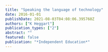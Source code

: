 ```yaml
---
title: "Speaking the language of technology"
date: 2016-01-01
publishDate: 2021-08-03T04:08:06.395760Z
authors: ["K Heggart"]
publication_types: ["2"]
abstract: ""
featured: false
publication: "*Independent Education*"
---
```


